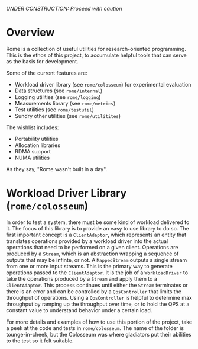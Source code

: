*UNDER CONSTRUCTION: Proceed with caution*

# Overview

Rome is a collection of useful utilities for research-oriented programming. 
This is the ethos of this project, to accumulate helpful tools that can serve as the basis for development.

Some of the current features are:
* Workload driver library (see `rome/colosseum`) for experimental evaluation
* Data structures (see `rome/internal`)
* Logging utilities (see `rome/logging`)
* Measurements library (see `rome/metrics`)
* Test utilities (see `rome/testutil`)
* Sundry other utilities (see `rome/utilitites`)

The wishlist includes:
* Portability utilities
* Allocation libraries
* RDMA support
* NUMA utilities

As they say, "Rome wasn't built in a day".

# Workload Driver Library (`rome/colosseum`)
In order to test a system, there must be some kind of workload delivered to it.
The focus of this library is to provide an easy to use library to do so.
The first important concept is a `ClientAdaptor`, which represents an entity that translates operations provided by a workload driver into the actual operations that need to be performed on a given client.
Operations are produced by a `Stream`, which is an abstraction wrapping a sequence of outputs that may be infinte, or not.
A `MappedStream` outputs a single stream from one or more input streams.
This is the primary way to generate operations passed to the `ClientAdaptor`.
It is the job of a `WorkloadDriver` to take the operations produced by a `Stream` and apply them to a `ClientAdaptor`.
This process continues until either the `Stream` terminates or there is an error and can be controlled by a `QpsController` that limits the throughput of operations.
Using a `QpsController` is helpful to determine max throughput by ramping up the throughput over time, or to hold the QPS at a constant value to understand behavior under a certain load.

For more details and examples of how to use this portion of the project, take a peek at the code and tests in `rome/colosseum`.
The name of the folder is tounge-in-cheek, but the Colosseum was where gladiators put their abilities to the test so it felt suitable.
